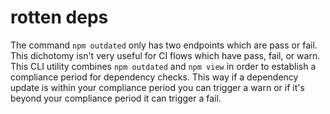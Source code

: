 # rotten deps

The command `npm outdated` only has two endpoints which are pass or fail. This dichotomy isn't very useful for CI
flows which have pass, fail, or warn. This CLI utility combines `npm outdated` and `npm view` in order to establish
a compliance period for dependency checks. This way if a dependency update is within your compliance period you can
trigger a warn or if it's beyond your compliance period it can trigger a fail.
